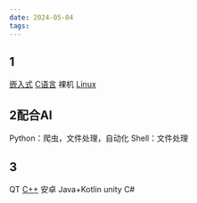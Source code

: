 ```yaml
---
date: 2024-05-04
tags:
---
```

## 1

[嵌入式](嵌入式/嵌入式.md)
    [C语言](C语言/C语言.md)
    裸机
    [Linux](Linux/Linux.md) 

## 2配合AI

Python：爬虫，文件处理，自动化
Shell：文件处理

## 3

QT
    [C++](C++/C++.md)
安卓
    Java+Kotlin
unity
    C#
